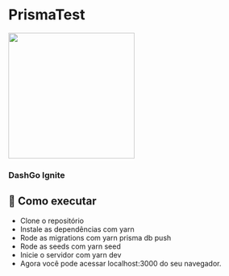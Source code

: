 # PrismaTest

<img src="https://repository-images.githubusercontent.com/349580600/5cda7b00-8a49-11eb-86b7-bc949c6b787d" height="250px">

### DashGo Ignite

## 🚀 Como executar

- Clone o repositório
- Instale as dependências com yarn
- Rode as migrations com yarn prisma db push
- Rode as seeds com yarn seed
- Inicie o servidor com yarn dev
- Agora você pode acessar localhost:3000 do seu navegador.

